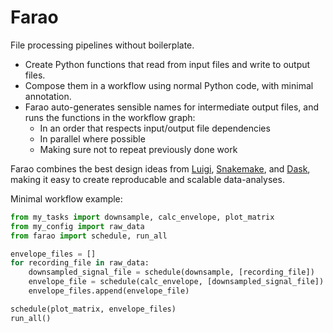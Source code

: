 # Farao

File processing pipelines without boilerplate.

- Create Python functions that read from input files and write to output
  files.
- Compose them in a workflow using normal Python code, with minimal
  annotation.
- Farao auto-generates sensible names for intermediate output files, and
  runs the functions in the workflow graph:
  - In an order that respects input/output file dependencies
  - In parallel where possible
  - Making sure not to repeat previously done work

Farao combines the best design ideas from
[Luigi](https://luigi.readthedocs.io),
[Snakemake](https://snakemake.readthedocs.io), and
[Dask](https://dask.org), making it easy to create reproducable and
scalable data-analyses.
<!-- Todo: structure
1. Powerful idea of Make, Luigi, Snakemake: ..
    + DAG
    + error -> don't re-run everything
1.5: Separate work functions and pipeline definition (airflow, nextflow)
2. Normal Python code of Dask 
3. Extra: auto-generate sensible directories and filenames for intermediate
output files.
-->

Minimal workflow example:
```py
from my_tasks import downsample, calc_envelope, plot_matrix
from my_config import raw_data
from farao import schedule, run_all

envelope_files = []
for recording_file in raw_data:
    downsampled_signal_file = schedule(downsample, [recording_file])
    envelope_file = schedule(calc_envelope, [downsampled_signal_file])
    envelope_files.append(envelope_file)

schedule(plot_matrix, envelope_files)
run_all()
```

<!-- To install airflow on Windows:
conda install setproctitle -c conda-forge
pip install apache-airflow
(Actually no: python-daemon is imported, nomodule named "pwd")
-->
